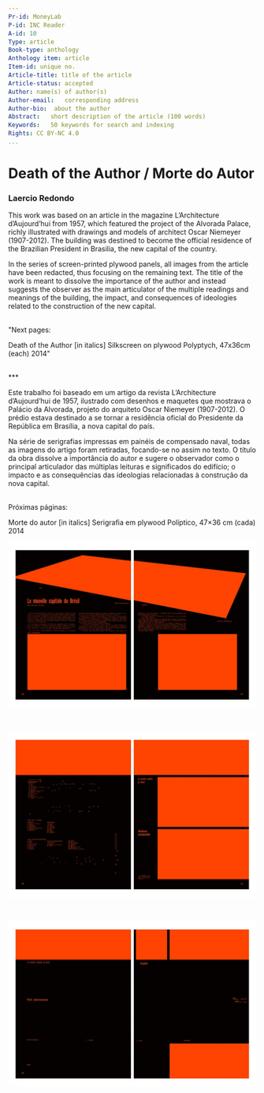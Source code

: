 ```yaml
---
Pr-id: MoneyLab
P-id: INC Reader
A-id: 10
Type: article
Book-type: anthology
Anthology item: article
Item-id: unique no.
Article-title: title of the article
Article-status: accepted
Author: name(s) of author(s)
Author-email:   corresponding address
Author-bio:  about the author
Abstract:   short description of the article (100 words)
Keywords:   50 keywords for search and indexing
Rights: CC BY-NC 4.0
...
```


# Death of the Author / Morte do Autor

### Laercio Redondo

This work was based on an article in the magazine L’Architecture d’Aujourd’hui from 1957, which featured the project of the Alvorada Palace, richly illustrated with drawings and models of architect Oscar Niemeyer (1907-2012). The building was destined to become the official residence of the Brazilian President in Brasilia, the new capital of the country.

In the series of screen-printed plywood panels, all images from the article have been redacted, thus focusing on the remaining text. The title of the work is meant to dissolve the importance of the author and instead suggests the observer as the main articulator of the multiple readings and meanings of the building, the impact, and consequences of ideologies related to the construction of the new capital.

<br/>
"Next pages:

Death of the Author [in italics]
Silkscreen on plywood
Polyptych, 47x36cm (each)
2014"

<br/>
***
<br/>

Este trabalho foi baseado em um artigo da revista L’Architecture d’Aujourd’hui de 1957, ilustrado com desenhos e maquetes que mostrava o Palácio da Alvorada, projeto do arquiteto Oscar Niemeyer (1907-2012). O prédio estava destinado a se tornar a residência oficial do Presidente da República em Brasília, a nova capital do país.

Na série de serigrafias impressas em painéis de compensado naval, todas as imagens do artigo foram retiradas, focando-se no assim no texto. O título da obra dissolve a importância do autor e sugere o observador como o principal articulador das múltiplas leituras e significados do edifício; o impacto e as consequências das ideologias relacionadas à construção da nova capital.

<br/>
Próximas páginas: 

Morte do autor [in italics]
Serigrafia em plywood
Políptico, 47×36 cm (cada)
2014

![](imgs/18_1.jpg)

<br/>

![](imgs/18_2.jpg)

<br/>

![](imgs/18_3.jpg)

<br/>